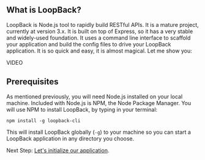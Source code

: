## What is LoopBack?

LoopBack is Node.js tool to rapidly build RESTful APIs. It is a mature project, currently at version 3.x. It is built on top of Express, so it has a very stable and widely-used foundation. It uses a command line interface to scaffold your application and build the config files to drive your LoopBack application. It is so quick and easy, it is almost magical. Let me show you:

VIDEO

## Prerequisites

As mentioned previously, you will need Node.js installed on your local machine. Included with Node.js is NPM, the Node Package Manager. You will use NPM to install LoopBack, by typing in your terminal:

`npm install -g loopback-cli`

This will install LoopBack globally (`-g`) to your machine so you can start a LoopBack application in any directory you choose.

Next Step: [Let's initialize our application](01-init.md).
